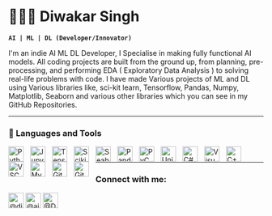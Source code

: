 <!--
**AI-ML-DL-EXPERT/AI-ML-DL-EXPERT** is a ✨ _special_ ✨ repository because its `README.md` (this file) appears on your GitHub profile.

Here are some ideas to get you started:

- 🔭 I’m currently working on ...
- 🌱 I’m currently learning ...
- 👯 I’m looking to collaborate on ...
- 🤔 I’m looking for help with ...
- 💬 Ask me about ...
- 📫 How to reach me: ...
- 😄 Pronouns: ...
- ⚡ Fun fact: ...
-->

# 👨🏻‍💻 Diwakar Singh

**`AI | ML | DL (Developer/Innovator)`**

I'm an indie AI ML DL Developer, I Specialise in making fully functional AI models. All coding projects are built from the ground up, from planning, pre-processing, and performing EDA ( Exploratory Data Analysis ) to solving real-life problems with code. I have made Various projects of ML and DL using Various libraries like, sci-kit learn, Tensorflow, Pandas, Numpy, Matplotlib, Seaborn and various other libraries which you can see in my GitHub Repositories.
   
---



### 🧰 Languages and Tools

<img align="left" alt="Python" width="30px" style="padding-right:10px;" src="https://cdn.jsdelivr.net/gh/devicons/devicon/icons/python/python-original.svg"/>
<img align="left" alt="Jupyter Notebook" width="30px" style="padding-right:10px;" src="https://cdn.jsdelivr.net/gh/devicons/devicon/icons/jupyter/jupyter-original-wordmark.svg" />
<img align="left" alt="Tensorflow" width="30px" style="padding-right:10px;" src="https://cdn.jsdelivr.net/gh/devicons/devicon/icons/tensorflow/tensorflow-original.svg" />
<img align="left" alt="Scikit Learn" width="30px" style="padding-right:10px;" src="https://upload.wikimedia.org/wikipedia/commons/0/05/Scikit_learn_logo_small.svg" />
<img align="left" alt="Seaborn" width="30px" style="padding-right:10px;" src="https://seaborn.pydata.org/_images/logo-mark-lightbg.svg" />
<img align="left" alt="Pandas" width="30px" style="padding-right:10px;" src="https://cdn.jsdelivr.net/gh/devicons/devicon/icons/pandas/pandas-original.svg" />
<img align="left" alt="PyCharm" width="30px" style="padding-right:10px;" src="https://cdn.jsdelivr.net/gh/devicons/devicon/icons/pycharm/pycharm-original.svg" />
<img align="left" alt="Unity" width="30px" style="padding-right:10px;" src="https://cdn.jsdelivr.net/gh/devicons/devicon/icons/unity/unity-original.svg" />
<img align="left" alt="C#" width="30px" style="padding-right:10px;" src="https://cdn.jsdelivr.net/gh/devicons/devicon/icons/csharp/csharp-original.svg" />
<img align="left" alt="VisualStudio" width="30px" style="padding-right:10px;" src="https://cdn.jsdelivr.net/gh/devicons/devicon/icons/visualstudio/visualstudio-plain.svg" />
<img align="left" alt="C++" width="30px" style="padding-right:10px;" src="https://cdn.jsdelivr.net/gh/devicons/devicon/icons/cplusplus/cplusplus-line.svg" />
<img align="left" alt="VSCode" width="30px" style="padding-right:10px;" src="https://cdn.jsdelivr.net/gh/devicons/devicon/icons/vscode/vscode-original.svg" />
<img align="left" alt="MySQL" width="30px" style="padding-right:10px;" src="https://cdn.jsdelivr.net/gh/devicons/devicon/icons/mysql/mysql-original.svg" />
<img align="left" alt="Git" width="30px" style="padding-right:10px;" src="https://cdn.jsdelivr.net/gh/devicons/devicon/icons/git/git-original.svg" />
<img align="left" alt="GitHub" width="30px" style="padding-right:10px;" src="https://cdn.jsdelivr.net/gh/devicons/devicon/icons/github/github-original.svg" />
<br />

---

<h3 align="left">Connect with me:</h3>
<p align="left">
<a href="https://www.linkedin.com/in/diwakar-singh-741959243/" target= "_blank"><img align="center" src="https://cdn.jsdelivr.net/gh/devicons/devicon/icons/linkedin/linkedin-original.svg" alt="@diwakar-singh-741959243" height="30" width="30" /></a>
<a href="https://www.instagram.com/ai_ml_dl_expert/" target= "_blank"><img align="center" src="https://raw.githubusercontent.com/rahuldkjain/github-profile-readme-generator/master/src/images/icons/Social/instagram.svg" alt="@ai_ml_dl_expert" height="30" width="30" /></a>
<a href="https://twitter.com/Diwakar7231236" target= "_blank"><img align="center" src="https://upload.wikimedia.org/wikipedia/commons/thumb/c/ce/X_logo_2023.svg/1024px-X_logo_2023.svg.png" alt="@Diwakar7231236" height="30" width="30" /></a>
</p>
